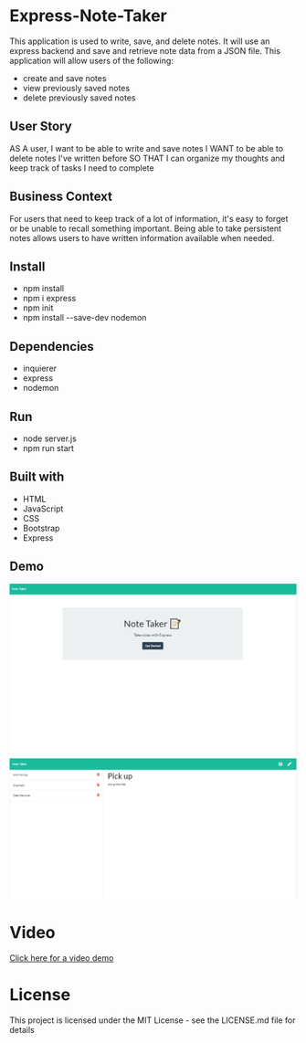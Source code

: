 # Express-Note-Taker

This application is used to write, save, and delete notes. It will use an express backend and save and retrieve note data from a JSON file.
This application will allow users of the following:  
* create and save notes
* view previously saved notes
* delete previously saved notes


## User Story

AS A user, I want to be able to write and save notes
I WANT to be able to delete notes I've written before
SO THAT I can organize my thoughts and keep track of tasks I need to complete

## Business Context

For users that need to keep track of a lot of information, it's easy to forget or be unable to recall something important. Being able to take persistent notes allows users to have written information available when needed.

## Install
* npm install
* npm i express
* npm init
* npm install --save-dev nodemon

## Dependencies
* inquierer 
* express
* nodemon

## Run
* node server.js
* npm run start

## Built with

* HTML
* JavaScript
* CSS
* Bootstrap
* Express

## Demo
![](img/index.PNG)
![](img/notes.PNG)

# Video
<a href="https://drive.google.com/file/d/11OZSP9EabOkOmr3W5aypQbuU3MKTx4lg/view" target="_blank">Click here for a video demo</a>


# License
This project is licensed under the MIT License - see the LICENSE.md file for details


